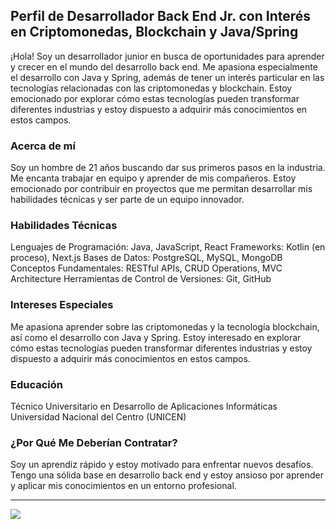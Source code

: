 ## Perfil de Desarrollador Back End Jr. con Interés en Criptomonedas, Blockchain y Java/Spring
¡Hola! Soy un desarrollador junior en busca de oportunidades para aprender y crecer en el mundo del desarrollo back end. Me apasiona especialmente el desarrollo con Java y Spring, además de tener un interés particular en las tecnologías relacionadas con las criptomonedas y blockchain. Estoy emocionado por explorar cómo estas tecnologías pueden transformar diferentes industrias y estoy dispuesto a adquirir más conocimientos en estos campos.

### Acerca de mí
Soy un hombre de 21 años buscando dar sus primeros pasos en la industria. Me encanta trabajar en equipo y aprender de mis compañeros. Estoy emocionado por contribuir en proyectos que me permitan desarrollar mis habilidades técnicas y ser parte de un equipo innovador.

### Habilidades Técnicas
Lenguajes de Programación: Java, JavaScript, React
Frameworks: Kotlin (en proceso), Next.js
Bases de Datos: PostgreSQL, MySQL, MongoDB
Conceptos Fundamentales: RESTful APIs, CRUD Operations, MVC Architecture
Herramientas de Control de Versiones: Git, GitHub

<!-- Proyectos Destacados
Sistema de Gestión de Usuarios (Python/Flask): Desarrollé un sistema de gestión de usuarios completo utilizando Flask y MySQL, permitiendo el registro, autenticación y gestión de perfiles de usuarios.
API REST para Aplicación de Tareas (Node.js/Express): Creé una API RESTful con Node.js y Express para una aplicación de gestión de tareas, permitiendo la creación, lectura, actualización y eliminación de tareas. -->

### Intereses Especiales
Me apasiona aprender sobre las criptomonedas y la tecnología blockchain, así como el desarrollo con Java y Spring. Estoy interesado en explorar cómo estas tecnologías pueden transformar diferentes industrias y estoy dispuesto a adquirir más conocimientos en estos campos.

### Educación
Técnico Universitario en Desarrollo de Aplicaciones Informáticas
Universidad Nacional del Centro (UNICEN)

<!-- Certificaciones
Certificado en Desarrollo Web Full Stack
Plataforma de Educación en Línea (Año de Obtención) -->

### ¿Por Qué Me Deberían Contratar?
Soy un aprendiz rápido y estoy motivado para enfrentar nuevos desafíos.
Tengo una sólida base en desarrollo back end y estoy ansioso por aprender y aplicar mis conocimientos en un entorno profesional.
<!-- Mi interés en las criptomonedas y blockchain me impulsa a buscar oportunidades que combinen mis habilidades técnicas con este emocionante campo tecnológico. -->

---
 
[<img src="https://img.shields.io/badge/LinkedIn-0077B5?style=for-the-badge&logo=linkedin&logoColor=white" /> ](https://www.linkedin.com/in/-kevin-vigil/)

<!--

Here are some ideas to get you started:

- 🔭 I’m currently working on ...
- 🌱 I’m currently learning ...
- 👯 I’m looking to collaborate on ...
- 🤔 I’m looking for help with ...
- 💬 Ask me about ...
- 📫 How to reach me: ...
- 😄 Pronouns: ...
- ⚡ Fun fact: ...
-->
